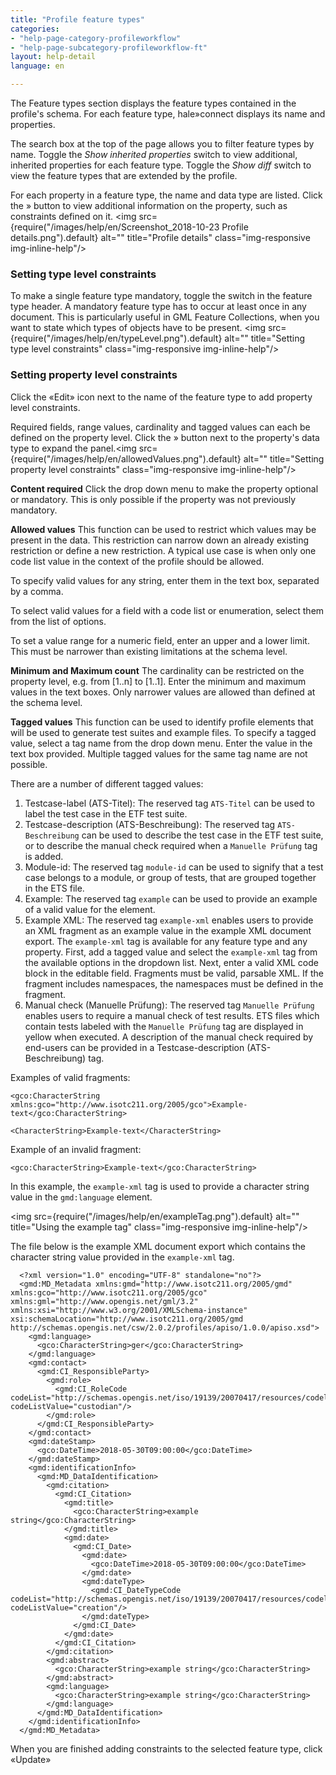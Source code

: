 ```yaml
---
title: "Profile feature types"
categories:
- "help-page-category-profileworkflow"
- "help-page-subcategory-profileworkflow-ft"
layout: help-detail
language: en

---
```


The Feature types section displays the feature types contained in the profile's schema. For each feature type, hale»connect displays its name and properties.

The search box at the top of the page allows you to filter feature types by name. Toggle the *Show inherited properties* switch to view additional, inherited properties for each feature type. Toggle the *Show diff* switch to view the feature types that are extended by the profile.

For each property in a feature type, the name and data type are listed. Click the » button to view additional information on the property, such as constraints defined on it. <img src={require("/images/help/en/Screenshot_2018-10-23 Profile details.png").default} alt="" title="Profile details" class="img-responsive img-inline-help"/>

### Setting type level constraints

To make a single feature type mandatory, toggle the switch in the feature type header. A mandatory feature type has to occur at least once in any document. This is particularly useful in GML Feature Collections, when you want to state which types of objects have to be present.
<img src={require("/images/help/en/typeLevel.png").default} alt="" title="Setting type level constraints" class="img-responsive img-inline-help"/>

### Setting property level constraints

Click the «Edit» icon next to the name of the feature type to add property level constraints.

Required fields, range values, cardinality and tagged values can each be defined on the property level. Click the » button next to the property's data type to expand the panel.<img src={require("/images/help/en/allowedValues.png").default} alt="" title="Setting property level constraints" class="img-responsive img-inline-help"/>

**Content required** Click the drop down menu to make the property optional or mandatory. This is only possible if the property was not previously mandatory.

**Allowed values** This function can be used to restrict which values ​​may be present in the data. This restriction can narrow down an already existing restriction or define a new restriction. A typical use case is when only one code list value in the context of the profile should be allowed.

To specify valid values ​​for any string, enter them in the text box, separated by a comma.

To select valid values ​​for a field with a code list or enumeration, select them from the list of options.

To set a value range for a numeric field, enter an upper and a lower limit. This must be narrower than existing limitations at the schema level.

**Minimum and Maximum count** The cardinality can be restricted on the property level, e.g. from [1..n] to [1..1]. Enter the minimum and maximum values in the text boxes. Only narrower values ​​are allowed than defined at the schema level.

**Tagged values** This function can be used to identify profile elements that will be used to generate test suites and example files. To specify a tagged value, select a tag name from the drop down menu. Enter the value in the text box provided. Multiple tagged values for the same tag name are not possible.

There are a number of different tagged values:

1. Testcase-label (ATS-Titel): The reserved tag `ATS-Titel` can be used to label the test case in the ETF test suite.
2. Testcase-description (ATS-Beschreibung): The reserved tag `ATS-Beschreibung` can be used to describe the test case in the ETF test suite, or to describe the manual check required when a `Manuelle Prüfung` tag is added.
3. Module-id: The reserved tag `module-id` can be used to signify that a test case belongs to a module, or group of tests, that are grouped together in the ETS file.
4. Example: The reserved tag `example` can be used to provide an example of a valid value for the element.
5. Example XML: The reserved tag `example-xml` enables users to provide an XML fragment as an example value in the example XML document export. The `example-xml` tag is available for any feature type and any property. First, add a tagged value and select the `example-xml` tag from the available options in the dropdown list. Next, enter a valid XML code block in the editable field. Fragments must be valid, parsable XML. If the fragment includes namespaces, the namespaces must be defined in the fragment.
6. Manual check (Manuelle Prüfung): The reserved tag `Manuelle Prüfung` enables users to require a manual check of test results. ETS files which contain tests labeled with the `Manuelle Prüfung` tag are displayed in yellow when executed. A description of the manual check required by end-users can be provided in a Testcase-description (ATS-Beschreibung) tag.

Examples of valid fragments:

  `<gco:CharacterString xmlns:gco="http://www.isotc211.org/2005/gco">Example-text</gco:CharacterString>`

  `<CharacterString>Example-text</CharacterString>`

Example of an invalid fragment:

  `<gco:CharacterString>Example-text</gco:CharacterString>`

In this example, the `example-xml` tag is used to provide a character string value in the `gmd:language` element.

  <img src={require("/images/help/en/exampleTag.png").default} alt="" title="Using the example tag" class="img-responsive img-inline-help"/>

The file below is the example XML document export which contains the character string value provided in the `example-xml` tag.

      <?xml version="1.0" encoding="UTF-8" standalone="no"?>
      <gmd:MD_Metadata xmlns:gmd="http://www.isotc211.org/2005/gmd" xmlns:gco="http://www.isotc211.org/2005/gco" xmlns:gml="http://www.opengis.net/gml/3.2" xmlns:xsi="http://www.w3.org/2001/XMLSchema-instance" xsi:schemaLocation="http://www.isotc211.org/2005/gmd http://schemas.opengis.net/csw/2.0.2/profiles/apiso/1.0.0/apiso.xsd">
        <gmd:language>
          <gco:CharacterString>ger</gco:CharacterString>
        </gmd:language>
        <gmd:contact>
          <gmd:CI_ResponsibleParty>
            <gmd:role>
              <gmd:CI_RoleCode codeList="http://schemas.opengis.net/iso/19139/20070417/resources/codelist/ML_gmxCodelists.xml#CI_RoleCode" codeListValue="custodian"/>
            </gmd:role>
          </gmd:CI_ResponsibleParty>
        </gmd:contact>
        <gmd:dateStamp>
          <gco:DateTime>2018-05-30T09:00:00</gco:DateTime>
        </gmd:dateStamp>
        <gmd:identificationInfo>
          <gmd:MD_DataIdentification>
            <gmd:citation>
              <gmd:CI_Citation>
                <gmd:title>
                  <gco:CharacterString>example string</gco:CharacterString>
                </gmd:title>
                <gmd:date>
                  <gmd:CI_Date>
                    <gmd:date>
                      <gco:DateTime>2018-05-30T09:00:00</gco:DateTime>
                    </gmd:date>
                    <gmd:dateType>
                      <gmd:CI_DateTypeCode codeList="http://schemas.opengis.net/iso/19139/20070417/resources/codelist/ML_gmxCodelists.xml#CI_DateTypeCode codeListValue="creation"/>
                    </gmd:dateType>
                  </gmd:CI_Date>
                </gmd:date>
              </gmd:CI_Citation>
            </gmd:citation>
            <gmd:abstract>
              <gco:CharacterString>example string</gco:CharacterString>
            </gmd:abstract>
            <gmd:language>
              <gco:CharacterString>example string</gco:CharacterString>
            </gmd:language>
          </gmd:MD_DataIdentification>
        </gmd:identificationInfo>
      </gmd:MD_Metadata>

When you are finished adding constraints to the selected feature type, click &laquo;Update&raquo;
